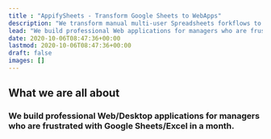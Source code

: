 ```yaml
---
title : "AppifySheets - Transform Google Sheets to WebApps" 
description: "We transform manual multi-user Spreadsheets forkflows to automated Web-Applications in a month"
lead: "We build professional Web applications for managers who are frustrated with Google Sheets/Excel in a month."
date: 2020-10-06T08:47:36+00:00
lastmod: 2020-10-06T08:47:36+00:00
draft: false
images: []
---
```



## What we are all about

### We build professional Web/Desktop applications for managers who are frustrated with Google Sheets/Excel in a month.
